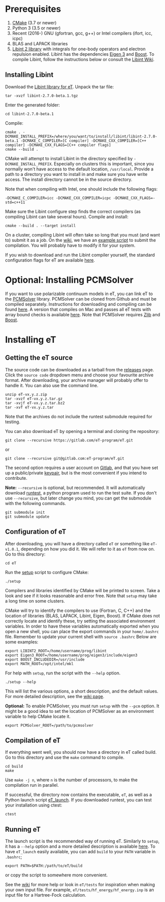 # Prerequisites
1. [CMake](https://cmake.org/) (3.7 or newer)
2. Python 3 (3.5 or newer)
3. Recent (2016-) GNU (gfortran, gcc, g++) or Intel compilers (ifort, icc, icpc) 
4. BLAS and LAPACK libraries
5. [Libint 2 library](https://github.com/evaleev/libint) 
with integrals for one-body operators and electron repulsion enabled.
Libint has the dependencies [Eigen 3](http://eigen.tuxfamily.org/index.php?title=Main_Page) and [Boost](https://www.boost.org). 
To compile Libint, follow the instructions below or consult the [Libint Wiki](https://github.com/evaleev/libint/wiki).

## Installing Libint
Download the [Libint library for eT](https://www.etprogram.org/libint/libint-2.7.0-beta.1.tgz). 
Unpack the tar file:
```shell
tar -xvzf libint-2.7.0-beta.1.tgz
```
Enter the generated folder:
```shell
cd libint-2.7.0-beta.1
```
Compile:
```shell
cmake . -DCMAKE_INSTALL_PREFIX=/where/you/want/to/install/libint/libint-2.7.0-beta.1 -DCMAKE_C_COMPILER=[C compiler] -DCMAKE_CXX_COMPILER=[C++ compiler] -DCMAKE_CXX_FLAGS=[C++ compiler flags]
cmake --build .
```
CMake will attempt to install Libint in the directory specified by `-DCMAKE_INSTALL_PREFIX`. 
Especially on clusters this is important, 
since you normally won't have access to the default location, `/usr/local`. 
Provide a path to a directory you want to install in and make sure you have write access.
The install directory cannot be in the source directory.

Note that when compiling with Intel, one should include the following flags:
```shell
-DCMAKE_C_COMPILER=icc -DCMAKE_CXX_COMPILER=icpc -DCMAKE_CXX_FLAGS=-std=c++11
```
Make sure the Libint configure step finds the correct compilers (as compiling Libint can take several hours). Compile and install:
```shell
cmake --build . --target install
```

On a cluster, compiling Libint will often take so long that you must (and want to) submit it as a job.
On the [wiki](https://gitlab.com/eT-program/eT/-/wikis/home), 
we have an [example script](https://gitlab.com/eT-program/eT/-/wikis/Various-guides/Example-script-for-installing-Libint-on-cluster) to submit the compilation. 
You will probably have to modify it for your system.
 
If you wish to download and run the Libint compiler yourself, 
the standard configuration flags for eT are available [here](https://gitlab.com/eT-program/eT/-/wikis/Various-guides/Standard-configuration-for-Libint).


# Optional: Installing PCMSolver
If you want to use polarizable continuum models in eT, 
you can link eT to the [PCMSolver](https://github.com/PCMSolver/pcmsolver) library.
PCMSolver can be cloned from Github and must be compiled separately. 
Instructions for downloading and compiling can be found [here](https://pcmsolver.readthedocs.io/en/stable/). 
A version that compiles on Mac and passes all eT tests with array bound checks is available [here](https://github.com/eirik-kjonstad/pcmsolver).
Note that PCMSolver requires [Zlib](https://www.zlib.net/) and [Boost](https://www.boost.org).



# Installing eT
## Getting the eT source
The source code can be downloaded as a tarball from the 
[releases](https://gitlab.com/eT-program/eT/-/releases) page. 
Click the  `source code` dropdown menu and choose your favourite archive format.
After downloading,
your archive manager will probably offer to handle it. 
You can also use the command line.
```shell
unzip eT-vx.y.z.zip
tar -xvzf eT-vx.y.z.tar.gz
tar -xvjf eT-vx.y.z.tar.bz2
tar -xvf eT-vx.y.z.tar
```
Note that the archives do not include the runtest submodule required for testing.

You can also download eT by opening a terminal and cloning the repository:
```shell
git clone --recursive https://gitlab.com/eT-program/eT.git 
```
or
```shell
git clone --recursive git@gitlab.com:eT-program/eT.git 
```
The second option requires a user account on [Gitlab](https://gitlab.com/),
and that you have set up a public/private [keypair](https://docs.gitlab.com/ee/ssh/),
but is the most convenient if you intend to contribute.

**Note:**
`--recursive` is optional, but recommended. 
It will automatically download [runtest](https://runtest.readthedocs.io/en/latest/), 
a python program used to run the test suite.
If you don't use `--recursive`, 
but later change you mind, 
you can get the submodule with the following commands.
```shell
git submodule init
git submodule update
```

## Configuration of eT
After downloading, 
you will have a directory called `eT` or something like `eT-v1.0.1`,
depending on how you did it. 
We will refer to it as `eT` from now on.
Go to this directory:
```shell
cd eT
```
Run the [setup](https://gitlab.com/eT-program/eT/-/wikis/Using-eT/How-to-use-the-setup-script) script to configure CMake:
```shell
./setup 
```
Compilers and libraries identified by CMake will be printed to screen.
Take a look and see if it looks reasonable and error free.
Note that `setup` may take a long time on some clusters.

CMake will try to identify the compilers to use (Fortran, C, C++) and the location of libraries (BLAS, LAPACK, Libint, Eigen, Boost). 
If CMake does not correctly locate and identify these, 
try setting the associated environment variables.
In order to have these variables automatically exported when you open a new shell, 
you can place the export commands in your `home/.bashrc` file. 
Remember to update your current shell with `source .bashrc` Below are some examples:
```shell
export LIBINT2_ROOT=/home/username/prog/libint
export Eigen3_ROOT=/home/username/prog/eigen3/include/eigen3
export BOOST_INCLUDEDIR=/usr/include
export MATH_ROOT=/opt/intel/mkl
```

For help with `setup`, 
run the script with the `--help` option.
```shell
./setup --help
```
This will list the various options, 
a short description,
and the default values.
For more detailed description, 
see the [wiki page](https://gitlab.com/eT-program/eT/-/wikis/Using-eT/How-to-use-the-setup-script).

**Optional:**
To enable PCMSolver, 
you must run `setup` with the `--pcm` option.
It might be a good idea to set the location of PCMSolver as an environment variable to help CMake locate it.
```shell
export PCMSolver_ROOT=/path/to/pcmsolver
```

## Compilation of eT
If everything went well,
you should now have a directory in eT called build.
Go to this directory and use the `make` command to compile.
```shell
cd build
make
```
Use `make -j n`, where `n` is the number of processors, to make the compilation run in parallel.

If successful, the directory now contains the executable, `eT`, as well as a Python launch script 
[eT_launch](https://gitlab.com/eT-program/eT/-/wikis/Using-eT/How-to-use-the-launch-script). 
If you downloaded runtest,
you can test your installation using ctest:
```shell
ctest
``` 

## Running eT
The launch script is the recommended way of running eT. 
Similarly to `setup`, 
it has a `--help` option 
and a more detailed description is available 
[here](https://gitlab.com/eT-program/eT/-/wikis/Using-eT/How-to-use-the-launch-script).
To have `eT_launch` easily available,
you can add `build` to your `PATH` variable in `.bashrc`;
```shell
export PATH=$PATH:/path/to/eT/build
```
or copy the script to somewhere more convenient.

See the [wiki](https://gitlab.com/eT-program/eT/-/wikis/home) 
for more help or look in `eT/tests` for inspiration when making your own input file.
For example, 
`eT/tests/hf_energy/hf_energy.inp` is an input file for a Hartree-Fock calculation.

